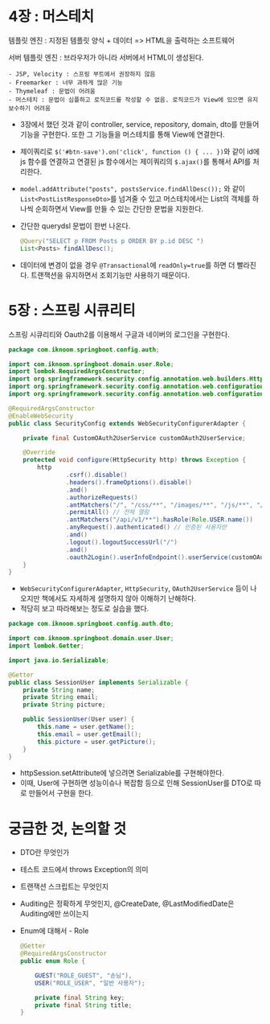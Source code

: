 # 4장 : 머스테치

템플릿 엔진 : 지정된 템플릿 양식 + 데이터 => HTML을 출력하는 소프트웨어

서버 템플릿 엔진 : 브라우저가 아니라 서버에서 HTML이 생성된다.

```
- JSP, Velocity : 스프링 부트에서 권장하지 않음
- Freemarker : 너무 과하게 많은 기능
- Thymeleaf : 문법이 어려움
- 머스테치 : 문법이 심플하고 로직코드를 작성할 수 없음. 로직코드가 View에 있으면 유지보수하기 어려움
```



- 3장에서 했던 것과 같이 controller, service, repository, domain, dto를 만들어 기능을 구현한다. 또한 그 기능들을 머스테치를 통해 View에 연결한다.

- 제이쿼리로 `$('#btn-save').on('click', function () { ... })`와 같이 id에 js 함수를 연결하고 연결된 js 함수에서는 제이쿼리의 `$.ajax()`를 통해서 API를 처리한다.

- `model.addAttribute("posts", postsService.findAllDesc());` 와 같이`List<PostListResponseDto>`를 넘겨줄 수 있고 머스테치에서는 List의 객체를 하나씩 순회하면서 View를 만들 수 있는 간단한 문법을 지원한다.

- 간단한 querydsl 문법이 한번 나온다.

  ```java
  @Query("SELECT p FROM Posts p ORDER BY p.id DESC ")
  List<Posts> findAllDesc();
  ```

- 데이터에 변경이 없을 경우 `@Transactional`에 `readOnly=true`를 하면 더 빨라진다. 트랜잭션을 유지하면서 조회기능만 사용하기 때문이다.



# 5장 : 스프링 시큐리티

스프링 시큐리티와 Oauth2를 이용해서 구글과 네이버의 로그인을 구현한다.

```JAVA
package com.iknoom.springboot.config.auth;

import com.iknoom.springboot.domain.user.Role;
import lombok.RequiredArgsConstructor;
import org.springframework.security.config.annotation.web.builders.HttpSecurity;
import org.springframework.security.config.annotation.web.configuration.EnableWebSecurity;
import org.springframework.security.config.annotation.web.configuration.WebSecurityConfigurerAdapter;

@RequiredArgsConstructor
@EnableWebSecurity
public class SecurityConfig extends WebSecurityConfigurerAdapter {

    private final CustomOAuth2UserService customOAuth2UserService;

    @Override
    protected void configure(HttpSecurity http) throws Exception {
        http
            	.csrf().disable()
                .headers().frameOptions().disable()
            	.and()
                .authorizeRequests()
                .antMatchers("/", "/css/**", "/images/**", "/js/**", "/h2-console/**")
                .permitAll() // 전체 열람
            	.antMatchers("/api/v1/**").hasRole(Role.USER.name())
            	.anyRequest().authenticated() // 인증된 사용자만
            	.and()
                .logout().logoutSuccessUrl("/")
            	.and()
                .oauth2Login().userInfoEndpoint().userService(customOAuth2UserService);
    }
}
```

- `WebSecurityConfigurerAdapter`, `HttpSecurity`, `OAuth2UserService`  등이 나오지만 책에서도 자세하게 설명하지 않아 이해하기 난해하다.
- 적당히 보고 따라해보는 정도로 실습을 했다.



```java
package com.iknoom.springboot.config.auth.dto;

import com.iknoom.springboot.domain.user.User;
import lombok.Getter;

import java.io.Serializable;

@Getter
public class SessionUser implements Serializable {
    private String name;
    private String email;
    private String picture;

    public SessionUser(User user) {
        this.name = user.getName();
        this.email = user.getEmail();
        this.picture = user.getPicture();
    }
}
```

- httpSession.setAttribute에 넣으려면 Serializable를 구현해야한다.
- 이때, User에 구현하면 성능이슈나 복잡함 등으로 인해 SessionUser를 DTO로 따로 만들어서 구현을 한다.



# 궁금한 것, 논의할 것

- DTO란 무엇인가

- 테스트 코드에서 throws Exception의 의미

- 트랜잭션 스크립트는 무엇인지

- Auditing은 정확하게 무엇인지, @CreateDate, @LastModifiedDate은 Auditing에만 쓰이는지

- Enum에 대해서 - Role

  ```java
  @Getter
  @RequiredArgsConstructor
  public enum Role {
  
      GUEST("ROLE_GUEST", "손님"),
      USER("ROLE_USER", "일반 사용자");
  
      private final String key;
      private final String title;
  }
  ```

  